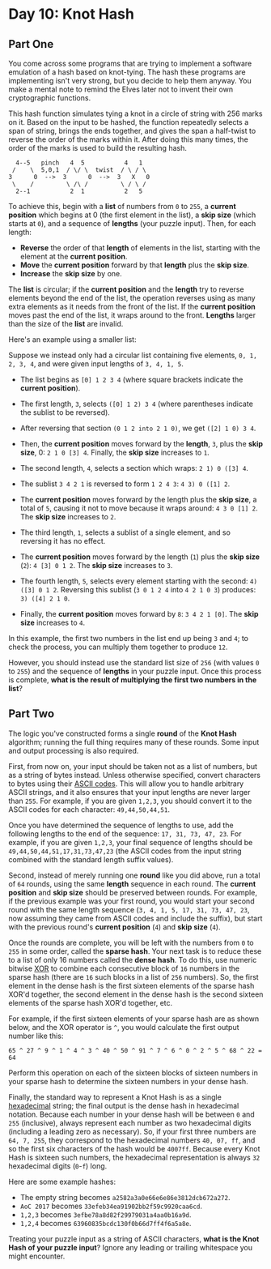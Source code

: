 # Day 10: Knot Hash

## Part One

You come across some programs that are trying to implement a software emulation of a hash based on knot-tying. The hash
these programs are implementing isn't very strong, but you decide to help them anyway. You make a mental note to remind
the Elves later not to invent their own cryptographic functions.

This hash function simulates tying a knot in a circle of string with 256 marks on it. Based on the input to be hashed,
the function repeatedly selects a span of string, brings the ends together, and gives the span a half-twist to reverse
the order of the marks within it. After doing this many times, the order of the marks is used to build the resulting
hash.

```text
  4--5   pinch   4  5           4   1
 /    \  5,0,1  / \/ \  twist  / \ / \
3      0  -->  3      0  -->  3   X   0
 \    /         \ /\ /         \ / \ /
  2--1           2  1           2   5
```

To achieve this, begin with a **list** of numbers from `0` to `255`, a **current position** which begins at 0 (the first
element in the list), a **skip size** (which starts at `0`), and a sequence of **lengths** (your puzzle input). Then,
for each length:

- **Reverse** the order of that **length** of elements in the list, starting with the element at the
  **current position**.
- **Move** the **current position** forward by that **length** plus the **skip size**.
- **Increase** the **skip size** by one.

The **list** is circular; if the **current position** and the **length** try to reverse elements beyond the end of the
list, the operation reverses using as many extra elements as it needs from the front of the list. If the
**current position** moves past the end of the list, it wraps around to the front. **Lengths** larger than the size of
the **list** are invalid.

Here's an example using a smaller list:

Suppose we instead only had a circular list containing five elements, `0, 1, 2, 3, 4`, and were given input lengths of
`3, 4, 1, 5`.

- The list begins as `[0] 1 2 3 4` (where square brackets indicate the **current position**).
- The first length, `3`, selects `([0] 1 2) 3 4` (where parentheses indicate the sublist to be reversed).
- After reversing that section `(0 1 2 into 2 1 0)`, we get `([2] 1 0) 3 4`.
- Then, the **current position** moves forward by the **length**, `3`, plus the **skip size**, 0: `2 1 0 [3] 4`.
  Finally, the **skip size** increases to `1`.

- The second length, `4`, selects a section which wraps: `2 1) 0 ([3] 4`.
- The sublist `3 4 2 1` is reversed to form `1 2 4 3`: `4 3) 0 ([1] 2`.
- The **current position** moves forward by the length plus the **skip size**, a total of `5`, causing it not to move
  because it wraps around: `4 3 0 [1] 2`. The **skip size** increases to `2`.

- The third length, `1`, selects a sublist of a single element, and so reversing it has no effect.
- The **current position** moves forward by the length (`1`) plus the **skip size** (`2`): `4 [3] 0 1 2`. The
  **skip size** increases to `3`.

- The fourth length, `5`, selects every element starting with the second: `4) ([3] 0 1 2`. Reversing this sublist
  (`3 0 1 2 4` into `4 2 1 0 3`) produces: `3) ([4] 2 1 0`.
- Finally, the **current position** moves forward by `8`: `3 4 2 1 [0]`. The **skip size** increases to `4`.

In this example, the first two numbers in the list end up being `3` and `4`; to check the process, you can multiply them
together to produce `12`.

However, you should instead use the standard list size of `256` (with values `0` to `255`) and the sequence of
**lengths** in your puzzle input. Once this process is complete,
**what is the result of multiplying the first two numbers in the list**?

## Part Two

The logic you've constructed forms a single **round** of the **Knot Hash** algorithm; running the full thing requires
many of these rounds. Some input and output processing is also required.

First, from now on, your input should be taken not as a list of numbers, but as a string of bytes instead. Unless
otherwise specified, convert characters to bytes using their
[ASCII codes](https://en.wikipedia.org/wiki/ASCII#Printable_characters). This will allow you to handle arbitrary ASCII
strings, and it also ensures that your input lengths are never larger than `255`. For example, if you are given `1,2,3`,
you should convert it to the ASCII codes for each character: `49,44,50,44,51`.

Once you have determined the sequence of lengths to use, add the following lengths to the end of the sequence: `17, 31,
73, 47, 23`. For example, if you are given `1,2,3`, your final sequence of lengths should be
`49,44,50,44,51,17,31,73,47,23` (the ASCII codes from the input string combined with the standard length suffix values).

Second, instead of merely running one **round** like you did above, run a total of `64` rounds, using the same
**length** sequence in each round. The **current position** and **skip size** should be preserved between rounds. For
example, if the previous example was your first round, you would start your second round with the same length sequence
(`3, 4, 1, 5, 17, 31, 73, 47, 23`, now assuming they came from ASCII codes and include the suffix), but start with the
previous round's **current position** (`4`) and **skip size** (`4`).

Once the rounds are complete, you will be left with the numbers from `0` to `255` in some order, called the
**sparse hash**. Your next task is to reduce these to a list of only 16 numbers called the **dense hash**. To do this,
use numeric bitwise [XOR](https://en.wikipedia.org/wiki/Bitwise_operation#XOR) to combine each consecutive block of `16`
numbers in the sparse hash (there are `16` such blocks in a list of `256` numbers). So, the first element in the dense
hash is the first sixteen elements of the sparse hash XOR'd together, the second element in the dense hash is the second
sixteen elements of the sparse hash XOR'd together, etc.

For example, if the first sixteen elements of your sparse hash are as shown below, and the XOR operator is `^`, you
would calculate the first output number like this:

`65 ^ 27 ^ 9 ^ 1 ^ 4 ^ 3 ^ 40 ^ 50 ^ 91 ^ 7 ^ 6 ^ 0 ^ 2 ^ 5 ^ 68 ^ 22 = 64`

Perform this operation on each of the sixteen blocks of sixteen numbers in your sparse hash to determine the sixteen
numbers in your dense hash.

Finally, the standard way to represent a Knot Hash is as a single
[hexadecimal](https://en.wikipedia.org/wiki/Hexadecimal) string; the final output is the dense hash in hexadecimal
notation. Because each number in your dense hash will be between `0` and `255` (inclusive), always represent each number
as two hexadecimal digits (including a leading zero as necessary). So, if your first three numbers are `64, 7, 255`,
they correspond to the hexadecimal numbers `40, 07, ff`, and so the first six characters of the hash would be `4007ff`.
Because every Knot Hash is sixteen such numbers, the hexadecimal representation is always `32` hexadecimal digits
(`0`-`f`) long.

Here are some example hashes:

- The empty string becomes `a2582a3a0e66e6e86e3812dcb672a272`.
- `AoC 2017` becomes `33efeb34ea91902bb2f59c9920caa6cd`.
- `1,2,3` becomes `3efbe78a8d82f29979031a4aa0b16a9d`.
- `1,2,4` becomes `63960835bcdc130f0b66d7ff4f6a5a8e`.

Treating your puzzle input as a string of ASCII characters, **what is the Knot Hash of your puzzle input**? Ignore any
leading or trailing whitespace you might encounter.
